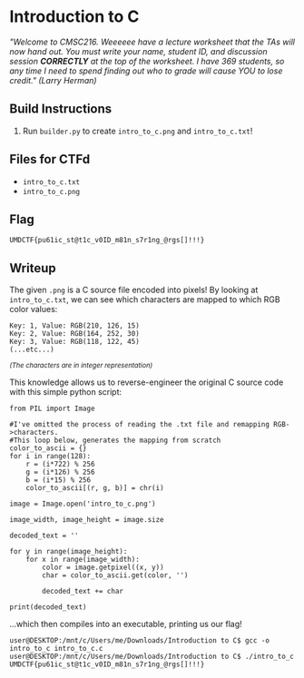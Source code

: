 


# Introduction to C

*"Welcome to CMSC216. Weeeeee have a lecture worksheet that the TAs will now hand out. You must write your name, student ID, and discussion session **CORRECTLY** at the top of the worksheet. I have 369 students, so any time I need to spend finding out who to grade will cause YOU to lose credit." (Larry Herman)*

## Build Instructions

 1. Run `builder.py` to create `intro_to_c.png` and `intro_to_c.txt`!

## Files for CTFd

 - `intro_to_c.txt`
 - `intro_to_c.png`

## Flag

`UMDCTF{pu61ic_st@t1c_v0ID_m81n_s7r1ng_@rgs[]!!!}`

## Writeup

 The given `.png` is a C source file encoded into pixels! By looking at `intro_to_c.txt`, we can see which characters are mapped to which RGB color values:
 ```Key: 0, Value: RGB(0, 0, 0)
Key: 1, Value: RGB(210, 126, 15)
Key: 2, Value: RGB(164, 252, 30)
Key: 3, Value: RGB(118, 122, 45)
(...etc...)
```
<small>*(The characters are in integer representation)*</small>


This knowledge allows us to reverse-engineer the original C source code with this simple python script:
```
from PIL import Image

#I've omitted the process of reading the .txt file and remapping RGB->characters. 
#This loop below, generates the mapping from scratch
color_to_ascii = {}
for i in range(128):
    r = (i*722) % 256
    g = (i*126) % 256
    b = (i*15) % 256
    color_to_ascii[(r, g, b)] = chr(i)

image = Image.open('intro_to_c.png')

image_width, image_height = image.size

decoded_text = ''

for y in range(image_height):
    for x in range(image_width):
        color = image.getpixel((x, y))
        char = color_to_ascii.get(color, '')

        decoded_text += char

print(decoded_text)
```



...which then compiles into an executable, printing us our flag!
```
user@DESKTOP:/mnt/c/Users/me/Downloads/Introduction to C$ gcc -o intro_to_c intro_to_c.c 
user@DESKTOP:/mnt/c/Users/me/Downloads/Introduction to C$ ./intro_to_c
UMDCTF{pu61ic_st@t1c_v0ID_m81n_s7r1ng_@rgs[]!!!}
```

